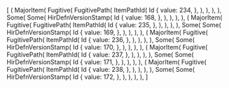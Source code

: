 [
    (
        MajorItem(
            Fugitive(
                FugitivePath(
                    ItemPathId(
                        Id {
                            value: 234,
                        },
                    ),
                ),
            ),
        ),
        Some(
            Some(
                HirDefnVersionStamp(
                    Id {
                        value: 168,
                    },
                ),
            ),
        ),
    ),
    (
        MajorItem(
            Fugitive(
                FugitivePath(
                    ItemPathId(
                        Id {
                            value: 235,
                        },
                    ),
                ),
            ),
        ),
        Some(
            Some(
                HirDefnVersionStamp(
                    Id {
                        value: 169,
                    },
                ),
            ),
        ),
    ),
    (
        MajorItem(
            Fugitive(
                FugitivePath(
                    ItemPathId(
                        Id {
                            value: 236,
                        },
                    ),
                ),
            ),
        ),
        Some(
            Some(
                HirDefnVersionStamp(
                    Id {
                        value: 170,
                    },
                ),
            ),
        ),
    ),
    (
        MajorItem(
            Fugitive(
                FugitivePath(
                    ItemPathId(
                        Id {
                            value: 237,
                        },
                    ),
                ),
            ),
        ),
        Some(
            Some(
                HirDefnVersionStamp(
                    Id {
                        value: 171,
                    },
                ),
            ),
        ),
    ),
    (
        MajorItem(
            Fugitive(
                FugitivePath(
                    ItemPathId(
                        Id {
                            value: 238,
                        },
                    ),
                ),
            ),
        ),
        Some(
            Some(
                HirDefnVersionStamp(
                    Id {
                        value: 172,
                    },
                ),
            ),
        ),
    ),
]